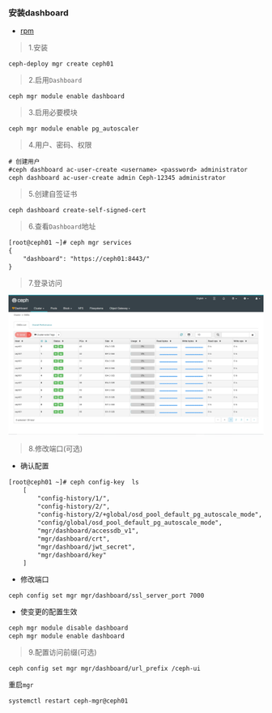### 安装dashboard

- [rpm](http://download.ceph.com/rpm-nautilus/el7/noarch/)

> 1.安装

```shell
ceph-deploy mgr create ceph01
```

> 2.启用`Dashboard`

```shell
ceph mgr module enable dashboard
```

> 3.启用必要模块

```shell
ceph mgr module enable pg_autoscaler
```

> 4.用户、密码、权限

```shell
# 创建用户
#ceph dashboard ac-user-create <username> <password> administrator
ceph dashboard ac-user-create admin Ceph-12345 administrator
```

> 5.创建自签证书

```shell
ceph dashboard create-self-signed-cert
```

> 6.查看`Dashboard`地址

```shell
[root@ceph01 ~]# ceph mgr services
{
    "dashboard": "https://ceph01:8443/"
}
```

> 7.登录访问

![](images/ceph-ui.png)

> 8.修改端口(可选)

- 确认配置

```shell
[root@ceph01 ~]# ceph config-key  ls
    [
        "config-history/1/",
        "config-history/2/",
        "config-history/2/+global/osd_pool_default_pg_autoscale_mode",
        "config/global/osd_pool_default_pg_autoscale_mode",
        "mgr/dashboard/accessdb_v1",
        "mgr/dashboard/crt",
        "mgr/dashboard/jwt_secret",
        "mgr/dashboard/key"
    ]
```

- 修改端口

```shell
ceph config set mgr mgr/dashboard/ssl_server_port 7000
```

- 使变更的配置生效

```shell
ceph mgr module disable dashboard
ceph mgr module enable dashboard
```

> 9.配置访问前缀(可选)

```shell
ceph config set mgr mgr/dashboard/url_prefix /ceph-ui
```

重启`mgr`

```shell
systemctl restart ceph-mgr@ceph01
```